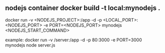 nodejs container 
docker build  -t local:mynodejs .
---
docker run -v <NODEJS_PROJECT>:/app -d -p <LOCAL_PORT>:<NODEJS_PORT> -e PORT=<NODEJS_PORT> mynodejs <NODEJS_START_COMMAND>

example:
  docker run -v /server:/app -d -p 80:3000 -e PORT=3000  mynodejs node server.js
